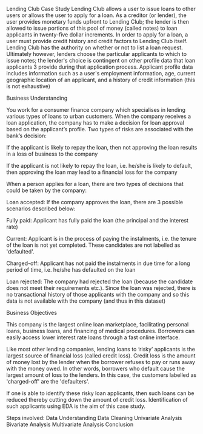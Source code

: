 Lending Club Case Study
Lending Club allows a user to issue loans to other users or allows the
user to apply for a loan. As a creditor (or lender), the user provides monetary funds upfront to
Lending Club; the lender is then allowed to issue portions of this pool of money (called notes) to
loan applicants in twenty-five dollar increments. In order to apply for a loan, a user must provide
credit history and credit factors to Lending Club itself. Lending Club has the authority on
whether or not to list a loan request. Ultimately however, lenders choose the particular applicants
to which to issue notes; the lender's choice is contingent on other profile data that loan applicants
3
provide during that application process. Applicant profile data includes information such as a
user's employment information, age, current geographic location of an applicant, and a history of
credit information (this is not exhaustive)

Business Understanding


You work for a consumer finance company which specialises in lending various types of loans to urban customers. When the company receives a loan application, the company has to make a decision for loan approval based on the applicant’s profile. Two types of risks are associated with the bank’s decision:

If the applicant is likely to repay the loan, then not approving the loan results in a loss of business to the company

If the applicant is not likely to repay the loan, i.e. he/she is likely to default, then approving the loan may lead to a financial loss for the company

When a person applies for a loan, there are two types of decisions that could be taken by the company:

Loan accepted: If the company approves the loan, there are 3 possible scenarios described below:

Fully paid: Applicant has fully paid the loan (the principal and the interest rate)

Current: Applicant is in the process of paying the instalments, i.e. the tenure of the loan is not yet completed. These candidates are not labelled as 'defaulted'.

Charged-off: Applicant has not paid the instalments in due time for a long period of time, i.e. he/she has defaulted on the loan 

Loan rejected: The company had rejected the loan (because the candidate does not meet their requirements etc.). Since the loan was rejected, there is no transactional history of those applicants with the company and so this data is not available with the company (and thus in this dataset)
 

Business Objectives


This company is the largest online loan marketplace, facilitating personal loans, business loans, and financing of medical procedures. Borrowers can easily access lower interest rate loans through a fast online interface. 

 

Like most other lending companies, lending loans to ‘risky’ applicants is the largest source of financial loss (called credit loss). Credit loss is the amount of money lost by the lender when the borrower refuses to pay or runs away with the money owed. In other words, borrowers who default cause the largest amount of loss to the lenders. In this case, the customers labelled as 'charged-off' are the 'defaulters'. 

 

If one is able to identify these risky loan applicants, then such loans can be reduced thereby cutting down the amount of credit loss. Identification of such applicants using EDA is the aim of this case study.

 
 
Steps involved:
Data Understanding
Data Cleaning
Univariate Analysis
Bivariate Analysis
Multivariate Analysis
Conclusion

